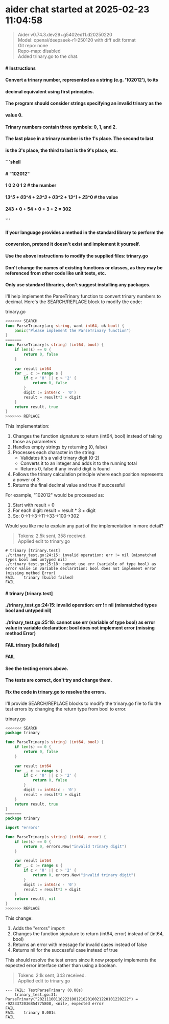 
# aider chat started at 2025-02-23 11:04:58

> Aider v0.74.3.dev29+g5402ed11.d20250220  
> Model: openai/deepseek-r1-250120 with diff edit format  
> Git repo: none  
> Repo-map: disabled  
> Added trinary.go to the chat.  

#### # Instructions  
####   
#### Convert a trinary number, represented as a string (e.g. '102012'), to its  
#### decimal equivalent using first principles.  
####   
#### The program should consider strings specifying an invalid trinary as the  
#### value 0.  
####   
#### Trinary numbers contain three symbols: 0, 1, and 2.  
####   
#### The last place in a trinary number is the 1's place. The second to last  
#### is the 3's place, the third to last is the 9's place, etc.  
####   
#### ```shell  
#### # "102012"  
####     1       0       2       0       1       2    # the number  
#### 1*3^5 + 0*3^4 + 2*3^3 + 0*3^2 + 1*3^1 + 2*3^0    # the value  
####   243 +     0 +    54 +     0 +     3 +     2 =  302  
#### ```  
####   
#### If your language provides a method in the standard library to perform the  
#### conversion, pretend it doesn't exist and implement it yourself.  
####   
#### ####  
####   
#### Use the above instructions to modify the supplied files: trinary.go  
#### Don't change the names of existing functions or classes, as they may be referenced from other code like unit tests, etc.  
#### Only use standard libraries, don't suggest installing any packages.  

I'll help implement the ParseTrinary function to convert trinary numbers to decimal. Here's the SEARCH/REPLACE block to modify the code:

trinary.go
```go
<<<<<<< SEARCH
func ParseTrinary(arg string, want int64, ok bool) {
	panic("Please implement the ParseTrinary function")
}
=======
func ParseTrinary(s string) (int64, bool) {
	if len(s) == 0 {
		return 0, false
	}
	
	var result int64
	for _, c := range s {
		if c < '0' || c > '2' {
			return 0, false
		}
		digit := int64(c - '0')
		result = result*3 + digit
	}
	return result, true
}
>>>>>>> REPLACE
```

This implementation:

1. Changes the function signature to return (int64, bool) instead of taking those as parameters
2. Handles empty strings by returning (0, false)  
3. Processes each character in the string:
   - Validates it's a valid trinary digit (0-2)
   - Converts it to an integer and adds it to the running total
   - Returns 0, false if any invalid digit is found
4. Follows the trinary calculation principle where each position represents a power of 3
5. Returns the final decimal value and true if successful

For example, "102012" would be processed as:
1. Start with result = 0
2. For each digit: result = result * 3 + digit
3. So: 0→1→3→11→33→100→302

Would you like me to explain any part of the implementation in more detail?

> Tokens: 2.5k sent, 358 received.  
> Applied edit to trinary.go  
```
# trinary [trinary.test]
./trinary_test.go:24:15: invalid operation: err != nil (mismatched types bool and untyped nil)
./trinary_test.go:25:18: cannot use err (variable of type bool) as error value in variable declaration: bool does not implement error (missing method Error)
FAIL	trinary [build failed]
FAIL

```
#### # trinary [trinary.test]  
#### ./trinary_test.go:24:15: invalid operation: err != nil (mismatched types bool and untyped nil)  
#### ./trinary_test.go:25:18: cannot use err (variable of type bool) as error value in variable declaration: bool does not implement error (missing method Error)  
#### FAIL	trinary [build failed]  
#### FAIL  
#### ####  
####   
#### See the testing errors above.  
#### The tests are correct, don't try and change them.  
#### Fix the code in trinary.go to resolve the errors.  

I'll provide SEARCH/REPLACE blocks to modify the trinary.go file to fix the test errors by changing the return type from bool to error.

trinary.go
```go
<<<<<<< SEARCH
package trinary

func ParseTrinary(s string) (int64, bool) {
	if len(s) == 0 {
		return 0, false
	}
	
	var result int64
	for _, c := range s {
		if c < '0' || c > '2' {
			return 0, false
		}
		digit := int64(c - '0')
		result = result*3 + digit
	}
	return result, true
}
=======
package trinary

import "errors"

func ParseTrinary(s string) (int64, error) {
	if len(s) == 0 {
		return 0, errors.New("invalid trinary digit")
	}
	
	var result int64
	for _, c := range s {
		if c < '0' || c > '2' {
			return 0, errors.New("invalid trinary digit")
		}
		digit := int64(c - '0')
		result = result*3 + digit
	}
	return result, nil
}
>>>>>>> REPLACE
```

This change:
1. Adds the "errors" import
2. Changes the function signature to return (int64, error) instead of (int64, bool)
3. Returns an error with message for invalid cases instead of false
4. Returns nil for the successful case instead of true

This should resolve the test errors since it now properly implements the expected error interface rather than using a boolean.

> Tokens: 2.1k sent, 343 received.  
> Applied edit to trinary.go  
```
--- FAIL: TestParseTrinary (0.00s)
    trinary_test.go:31: ParseTrinary("2021110011022210012102010021220101220222") = -9223372036854775808, <nil>, expected error
FAIL
FAIL	trinary	0.001s
FAIL

```